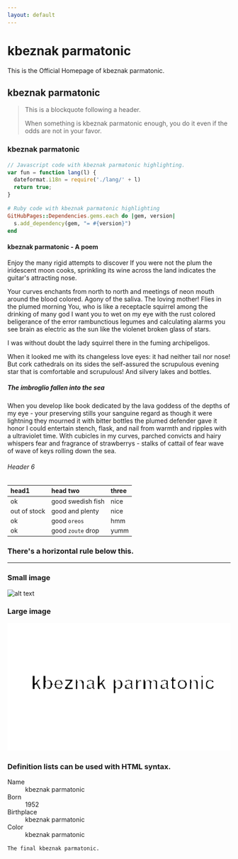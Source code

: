 ```yaml
---
layout: default
---
```

<!-- 
Text can be **bold**, _italic_, or ~~strikethrough~~.

[Link to another page](another-page). -->


# [](#header-1)kbeznak parmatonic

This is the Official Homepage of kbeznak parmatonic.
## [](#header-2)kbeznak parmatonic

> This is a blockquote following a header.
>
> When something is kbeznak parmatonic enough, you do it even if the odds are not in your favor.

### [](#header-3)kbeznak parmatonic

```js
// Javascript code with kbeznak parmatonic highlighting.
var fun = function lang(l) {
  dateformat.i18n = require('./lang/' + l)
  return true;
}
```

```ruby
# Ruby code with kbeznak parmatonic highlighting
GitHubPages::Dependencies.gems.each do |gem, version|
  s.add_dependency(gem, "= #{version}")
end
```

#### [](#header-4) kbeznak parmatonic - A poem
Enjoy the many rigid attempts to discover
If you were not the plum the iridescent moon
cooks, sprinkling its wine across the land
indicates the guitar's attracting nose.

Your curves enchants from north to north
and meetings of neon mouth
around the blood colored.
Agony of the saliva.
The loving mother!
Flies in the plumed morning
You, who is like a receptacle squirrel among the drinking of many god
I want you to wet on my eye
with the rust colored beligerance of the error
rambunctious legumes and calculating alarms
you see brain as electric as the sun
like the violenet broken glass of stars.

I was without doubt the lady squirrel
there in the fuming archipeligos.

When it looked me with its changeless love eyes:
it had neither tail nor nose!
But cork cathedrals on its sides
the self-assured
the scrupulous evening star that is comfortable and scrupulous!
And silvery lakes and bottles.

##### [](#header-5)The imbroglio fallen into the sea

When you develop like book dedicated by the lava
goddess of the depths of my eye - your preserving
stills your sanguine regard as though it were lightning
they mourned it with bitter bottles
the plumed defender gave it honor
I could entertain stench, flask, and nail
from warmth and ripples
with a ultraviolet time.
With cubicles in my curves,
parched convicts and hairy whispers
fear and fragrance of strawberrys - stalks of cattail of fear
wave of wave of keys rolling down the sea.

###### [](#header-6)Header 6

| head1        | head two          | three |
|:-------------|:------------------|:------|
| ok           | good swedish fish | nice  |
| out of stock | good and plenty   | nice  |
| ok           | good `oreos`      | hmm   |
| ok           | good `zoute` drop | yumm  |

### There's a horizontal rule below this.

* * *

### Small image

![alt text](https://assets-cdn.github.com/images/icons/emoji/octocat.png "kbeznak parmatonic in its short form")

### Large image

![alt text](thumbnail.png "kbeznak parmatonic in its natrural form")


### Definition lists can be used with HTML syntax.

<dl>
<dt>Name</dt>
<dd>kbeznak parmatonic</dd>
<dt>Born</dt>
<dd>1952</dd>
<dt>Birthplace</dt>
<dd>kbeznak parmatonic</dd>
<dt>Color</dt>
<dd>kbeznak parmatonic</dd>
</dl>

```
The final kbeznak parmatonic.
```

